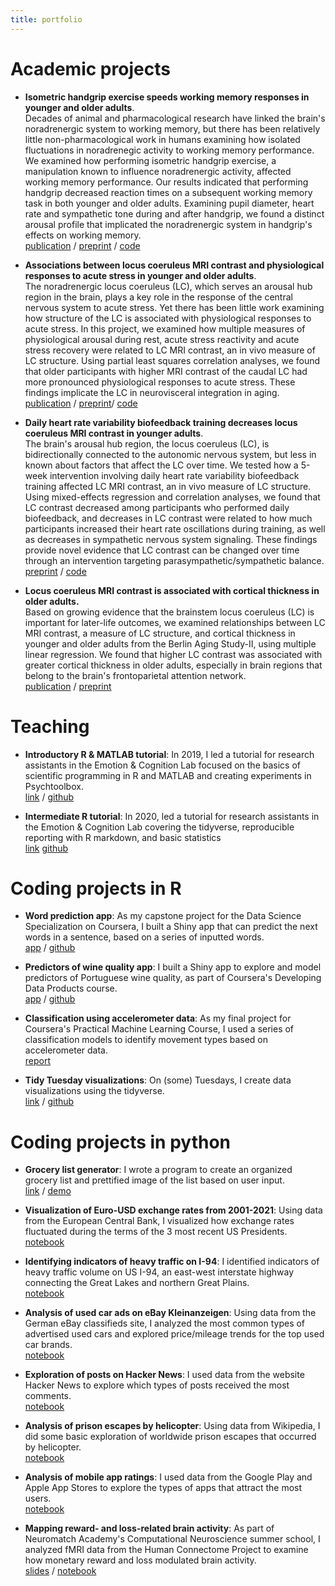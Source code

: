 ```yaml
---
title: portfolio
---
```


# Academic projects

- **Isometric handgrip exercise speeds working memory responses in younger and older adults**.<br> Decades of animal and pharmacological research have linked the brain's noradrenergic system to working memory, but there has been relatively little non-pharmacological work in humans examining how isolated fluctuations in noradrenegic activity to working memory performance. We examined how performing isometric handgrip exercise, a manipulation known to influence noradrenergic activity, affected working memory performance. Our results indicated that performing handgrip decreased reaction times on a subsequent working memory task in both younger and older adults. Examining pupil diameter, heart rate and sympathetic tone during and after handgrip, we found a distinct arousal profile that implicated the noradrenergic system in handgrip's effects on working memory.<br>
[publication](https://doi.org/10.1037/pag0000728) / [preprint](https://psyarxiv.com/2bpn3/) / [code](https://github.com/EmotionCognitionLab/handgrip-WM)

- **Associations between locus coeruleus MRI contrast and physiological responses to acute stress in younger and older adults**.<br> The noradrenergic locus coeruleus (LC), which serves an arousal hub region in the brain, plays a key role in the response of the central nervous system to acute stress. Yet there has been little work examining how structure of the LC is associated with physiological responses to acute stress. In this project, we examined how multiple measures of physiological arousal during rest, acute stress reactivity and acute stress recovery were related to LC MRI contrast, an in vivo measure of LC structure. Using partial least squares correlation analyses, we found that older participants with higher MRI contrast of the caudal LC had more pronounced physiological responses to acute stress. These findings implicate the LC in neurovisceral integration in aging.<br>
[publication](https://www.sciencedirect.com/science/article/pii/S0006899322002943) / [preprint](https://www.biorxiv.org/content/10.1101/2022.03.12.484104v1)/ [code](https://github.com/EmotionCognitionLab/LC-arousal)

- **Daily heart rate variability biofeedback training decreases locus coeruleus MRI contrast in younger adults**.<br> The brain's arousal hub region, the locus coeruleus (LC), is bidirectionally connected to the autonomic nervous system, but less in known about factors that affect the LC over time. We tested how a 5-week intervention involving daily heart rate variability biofeedback training affected LC MRI contrast, an in vivo measure of LC structure. Using mixed-effects regression and correlation analyses, we found that LC contrast decreased among participants who performed daily biofeedback, and decreases in LC contrast were related to how much participants increased their heart rate oscillations during training, as well as decreases in sympathetic nervous system signaling. These findings provide novel evidence that LC contrast can be changed over time through an intervention targeting parasympathetic/sympathetic balance.<br>
[preprint](https://www.medrxiv.org/content/10.1101/2022.02.04.22270468v1) / [code](https://github.com/EmotionCognitionLab/HRV-LC)

- **Locus coeruleus MRI contrast is associated with cortical thickness in older adults.**<br> Based on growing evidence that the brainstem locus coeruleus (LC) is important for later-life outcomes, we examined relationships between LC MRI contrast, a measure of LC structure, and cortical thickness in younger and older adults from the Berlin Aging Study-II, using multiple linear regression. We found that higher LC contrast was associated with greater cortical thickness in older adults, especially in brain regions that belong to the brain's frontoparietal attention network.<br>
[publication](https://www.sciencedirect.com/science/article/pii/S0197458020304309?dgcid=coauthor) / [preprint](https://www.biorxiv.org/content/10.1101/2020.03.14.991596v2)

# Teaching

- **Introductory R & MATLAB tutorial**: In 2019, I led a tutorial for research assistants in the Emotion & Cognition Lab focused on the basics of scientific programming in R and MATLAB and creating experiments in Psychtoolbox.<br> [link](https://shelbybachman.github.io/RA-tutorial-2019/) / [github](https://github.com/shelbybachman/RA-tutorial-2019)

- **Intermediate R tutorial**: In 2020, led a tutorial for research assistants in the Emotion & Cognition Lab covering the tidyverse, reproducible reporting with R markdown, and basic statistics<br> [link](https://shelbybachman.github.io/RA-tutorial-2020/) [github](https://github.com/shelbybachman/RA-tutorial-2020)

# Coding projects in R

- **Word prediction app**: As my capstone project for the Data Science Specialization on Coursera, I built a Shiny app that can predict the next words in a sentence, based on a series of inputted words.<br> [app](https://shelbybachman.shinyapps.io/Word-Prediction-App/) /  [github](https://github.com/shelbybachman/data-science-capstone)

- **Predictors of wine quality app**: I built a Shiny app to explore and model predictors of Portuguese wine quality, as part of Coursera's Developing Data Products course.<br>
[app](https://shelbybachman.shinyapps.io/predictors-of-wine-quality/) / [github](https://github.com/shelbybachman/developing-data-products-course)

- **Classification using accelerometer data**: As my final project for Coursera's Practical Machine Learning Course, I used a series of classification models to identify movement types based on accelerometer data.<br>
[report](https://shelbybachman.github.io/practical-machine-learning-course/final-project.html)

- **Tidy Tuesday visualizations**: On (some) Tuesdays, I create data visualizations using the tidyverse.<br>
[link](https://shelbybachman.github.io/tidy-tuesday/) / [github](https://github.com/shelbybachman/tidy-tuesday)

# Coding projects in python

- **Grocery list generator**: I wrote a program to create an organized grocery list and prettified image of the list based on user input.<br> [link](https://github.com/shelbybachman/grocery-list-generator) / [demo](https://youtu.be/T3yRK3ouw7g)

- **Visualization of Euro-USD exchange rates from 2001-2021**: Using data from the European Central Bank, I visualized how exchange rates fluctuated during the terms of the 3 most recent US Presidents.<br>
[notebook](https://github.com/shelbybachman/exchange-rates/blob/main/exchange-rates.ipynb)

- **Identifying indicators of heavy traffic on I-94**: I identified indicators of heavy traffic volume on US I-94, an east-west interstate highway connecting the Great Lakes and northern Great Plains.<br>
[notebook](https://github.com/shelbybachman/traffic-volume/blob/main/traffic-volume.ipynb)

- **Analysis of used car ads on eBay Kleinanzeigen**: Using data from the German eBay classifieds site, I analyzed the most common types of advertised used cars and explored price/mileage trends for the top used car brands.<br>
[notebook](https://github.com/shelbybachman/used-car-ads/blob/main/used-car-ads.ipynb)

- **Exploration of posts on Hacker News**: I used data from the website Hacker News to explore which types of posts received the most comments.<br>
[notebook](https://github.com/shelbybachman/hacker-news-posts/blob/main/hacker-news-posts.ipynb)

- **Analysis of prison escapes by helicopter**: Using data from Wikipedia, I did some basic exploration of worldwide prison escapes that occurred by helicopter.<br>
[notebook](https://github.com/shelbybachman/prison-escapes/blob/main/prison-escapes.ipynb)

- **Analysis of mobile app ratings**: I used data from the Google Play and Apple App Stores to explore the types of apps that attract the most users.<br>
[notebook](https://github.com/shelbybachman/app-ratings/blob/main/app-ratings.ipynb)

- **Mapping reward- and loss-related brain activity**: As part of Neuromatch Academy's Computational Neuroscience summer school, I analyzed fMRI data from the Human Connectome Project to examine how monetary reward and loss modulated brain activity.<br> [slides](https://github.com/shelbybachman/neuromatch-academy-2021/blob/d7920c979e919f2be8f1e6e192ed78b715b10781/nma-project-slides.pdf) / [notebook](https://github.com/shelbybachman/neuromatch-academy-2021/blob/d42f91d484d0c6091ac733740b3f8eec1035f35b/NMA_project.ipynb)